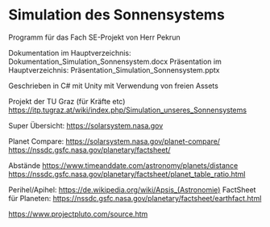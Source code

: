 # Simulation des Sonnensystems
Programm für das Fach SE-Projekt von Herr Pekrun

Dokumentation im Hauptverzeichnis: Dokumentation_Simulation_Sonnensystem.docx
Präsentation im Hauptverzeichnis: Präsentation_Simulation_Sonnensystem.pptx

Geschrieben in C# mit Unity mit Verwendung von freien Assets



Projekt der TU Graz (für Kräfte etc)
https://itp.tugraz.at/wiki/index.php/Simulation_unseres_Sonnensystems


Super Übersicht:
https://solarsystem.nasa.gov


Planet Compare:
https://solarsystem.nasa.gov/planet-compare/
https://nssdc.gsfc.nasa.gov/planetary/factsheet/



Abstände
https://www.timeanddate.com/astronomy/planets/distance
https://nssdc.gsfc.nasa.gov/planetary/factsheet/planet_table_ratio.html

Perihel/Apihel:
https://de.wikipedia.org/wiki/Apsis_(Astronomie)
FactSheet für Planeten:
https://nssdc.gsfc.nasa.gov/planetary/factsheet/earthfact.html



https://www.projectpluto.com/source.htm
